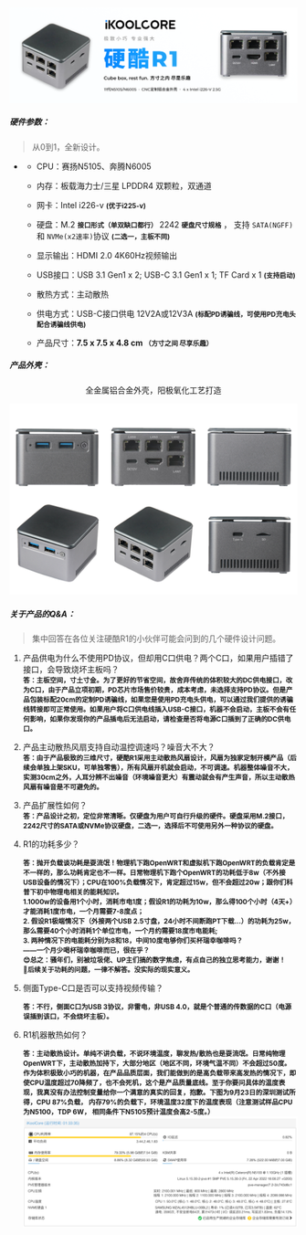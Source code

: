 ![](..\images\Banner_404.png)

##### 硬件参数：

> 从0到1，全新设计。

- - CPU：赛扬N5105、奔腾N6005
  - 内存：板载海力士/三星 LPDDR4 双颗粒，双通道

  - 网卡：Intel i226-v    **<small>(优于i225-v)</small>**

  - 硬盘：M.2 **<small>接口形式（单双缺口都行）</small>** 2242 **<small>硬盘尺寸规格</small>** ， 支持 `SATA(NGFF)` 和 `NVMe(x2速率)`协议 **<small>(二选一，主板不同)</small>**

  - 显示输出：HDMI 2.0 4K60Hz视频输出

  - USB接口：USB 3.1 Gen1 x 2; USB-C 3.1 Gen1 x 1; TF Card x 1  **<small>(支持启动)</small>**

  - 散热方式：主动散热

  - 供电方式：USB-C接口供电 12V2A或12V3A  **<small>(标配PD诱骗线，可使用PD充电头配合诱骗线供电)</small>**

  - 产品尺寸：**7.5 x 7.5 x 4.8 cm  <small>（方寸之间 尽享乐趣）</small>**




##### 产品外壳：

<center>全金属铝合金外壳，阳极氧化工艺打造</center>

![mul_banner](..\images\mul_banner.png)

##### 关于产品的Q&A：

> 集中回答在各位关注硬酷R1的小伙伴可能会问到的几个硬件设计问题。

1. 产品供电为什么不使用PD协议，但却用C口供电？两个C口，如果用户插错了接口，会导致烧坏主板吗？<br>
   **<small>答：主板空间，寸土寸金。为了更好的节省空间，故舍弃传统的体积较大的DC供电接口，改为C口，由于产品立项初期，PD芯片市场售价较贵，成本考虑，未选择支持PD协议。但是产品包装标配20cm的定制PD诱骗线，如果您是使用PD充电头供电，可以通过我们提供的诱骗线转接即可正常使用。如果用户将C口供电线插入USB-C接口，机器不会启动，主板不会有任何影响，如果你发现你的产品插电后无法启动，请检查是否将电源C口插到了正确的DC供电口。</small>**

2. 产品主动散热风扇支持自动温控调速吗？噪音大不大？<br>
   **<small>答：由于产品极致的三维尺寸，硬酷R1采用主动散热风扇设计，风扇为独家定制开模产品（后续会单独上架SKU，可单独零售），所有风扇开机就会启动，不可调速。机器整体噪音不大，实测30cm之外，人耳分辨不出噪音（环境噪音更大）有震动就会有产生声音，所以主动散热风扇有噪音是不可避免的。</small>**

3. 产品扩展性如何？<br>
   **<small>答：产品设计之初，定位非常清晰。仅硬盘为用户可自行升级的硬件。硬盘采用M.2接口，2242尺寸的SATA或NVMe协议硬盘，二选一，选择后不可使用另外一种协议的硬盘。</small>**

4. R1的功耗多少？

   **<small>答：抛开负载谈功耗是耍流氓！物理机下跑OpenWRT和虚拟机下跑OpenWRT的负载肯定是不一样的，那么功耗肯定也不一样。日常物理机下跑个OpenWRT的功耗低于8w（不外接USB设备的情况下）；CPU在100%负载情况下，肯定超过15w，但不会超过20w；跟你们科普下初中物理电相关的能耗知识。<br>1.1000w的设备用1个小时，消耗市电1度；假设R1的功耗为10w，那么得100个小时（4天+）才能消耗1度市电，一个月需要7-8度点；<br>2. 假设R1极端情况下（外接两个USB 2.5寸盘，24小时不间断跑PT下载...）的功耗为25w，那么需要40个小时消耗1个单位市电，一个月约需要18度市电能耗;<br>3. 两种情况下的电能耗分别为8和18，中间10度电够你们买杯瑞幸咖啡吗？<br>——一个月少喝杯瑞幸咖啡而已，很在乎？<br>😊总之：骚年们，别被垃圾佬、UP主们搞的数字焦虑，有点自己的独立思考能力，谢谢！<br>🤡后续关于功耗的问题，一律不解答。没实际的现实意义。</small>**

5. 侧面Type-C口是否可以支持视频传输？

   **<small>答：不行，侧面C口为USB 3协议，非雷电，非USB 4.0，就是个普通的传数据的C口（电源误插到该口，不会烧坏主板）。</small>**

6. R1机器散热如何？

   **<small>答：主动散热设计。单纯不讲负载，不说环境温度，聊发热/散热也是耍流氓。日常纯物理OpenWRT下，主动散热加持下，大部分地区（地区不同，环境气温不同）不会超过50度。作为体积极致小巧的机器，在产品品质层面，我们能做到的是高负载带来高发热的情况下，即使CPU温度超过70降频了，也不会死机，这个是产品质量底线。至于你要问具体的温度表现，我真没有办法控制变量给你一个满意的真实的回复，抱歉。下图为9月23日的深圳测试所得，CPU 87%负载， 内存79%的负载下，环境温度32度下的温度表现（注意测试样品CPU为N5100，TDP 6W， 相同条件下N5105预计温度会高2-5度。）</small>**
   ![](../images/N5100_temp.jpg)
   
   









